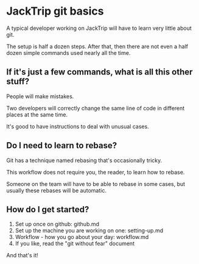 # JackTrip git basics

A typical developer working on JackTrip will have to learn very little about
git.

The setup is half a dozen steps. After that, then there are not even a half
dozen simple commands used nearly all the time.

## If it's just a few commands, what is all this other stuff?

People will make mistakes.

Two developers will correctly change the same line of code in different places
at the same time.

It's good to have instructions to deal with unusual cases.

## Do I need to learn to rebase?

Git has a technique named rebasing that's occasionally tricky.

This workflow does not require you, the reader, to learn how to rebase.

Someone on the team will have to be able to rebase in some cases, but usually
these rebases will be automatic.

## How do I get started?

1. Set up once on github: github.md
2. Set up the machine you are working on one: setting-up.md
3. Workflow - how you go about your day: workflow.md
4. If you like, read the "git without fear" document

And that's it!
